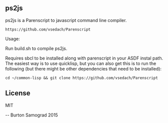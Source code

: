 ps2js
-----

ps2js is a Parenscript to javascript command line compiler.

    https://github.com/vsedach/Parenscript

Usage:

Run build.sh to compile ps2js.

Requires sbcl to be installed along with parenscript in your ASDF
instal path. The easiest way is to use quicklisp, but you can also get
this is to run the following (but there might be other dependencies that need to be installed):

    cd ~/common-lisp && git clone https://github.com/vsedach/Parenscript

License
-------

MIT

--
Burton Samograd
2015